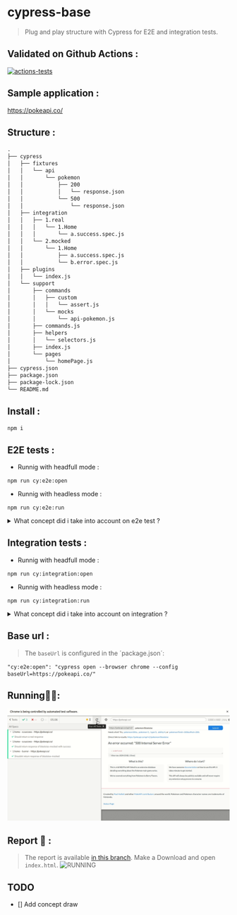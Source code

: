 # cypress-base
> Plug and play structure with Cypress for E2E and integration tests.

## Validated on Github Actions :
[![actions-tests](https://github.com/victorcampos-mbciet/cypress-base/actions/workflows/cypress-test.yml/badge.svg)](https://github.com/victorcampos-mbciet/cypress-base/actions/workflows/cypress-test.yml)

## Sample application :
https://pokeapi.co/

## Structure :
```
.
├── cypress
│   ├── fixtures
│   │   └── api
│   │       └── pokemon
│   │           ├── 200
│   │           │   └── response.json
│   │           └── 500
│   │               └── response.json
│   ├── integration
│   │   ├── 1.real
│   │   │   └── 1.Home
│   │   │       └── a.success.spec.js
│   │   └── 2.mocked
│   │       └── 1.Home
│   │           ├── a.success.spec.js
│   │           └── b.error.spec.js
│   ├── plugins
│   │   └── index.js
│   └── support
│       ├── commands
│       │   ├── custom
│       │   │   └── assert.js
│       │   └── mocks
│       │       └── api-pokemon.js
│       ├── commands.js
│       ├── helpers
│       │   └── selectors.js
│       ├── index.js
│       └── pages
│           └── homePage.js
├── cypress.json
├── package.json
├── package-lock.json
└── README.md
```

## Install :
```
npm i
```

## E2E tests :
- Runnig with headfull mode :
```
npm run cy:e2e:open
```
- Runnig with headless mode :
```
npm run cy:e2e:run
```
<details>
  <summary>What concept did i take into account on e2e test ?</summary>
  > TODO
</details> 

## Integration tests :

- Runnig with headfull mode :
```
npm run cy:integration:open
```
- Runnig with headless mode :
```
npm run cy:integration:run
```

<details>
  <summary>What concept did i take into account on integration ?</summary>
  > TODO
</details> 

## Base url :
> The `baseUrl` is configured in the ´package.json´:
```
"cy:e2e:open": "cypress open --browser chrome --config baseUrl=https://pokeapi.co/"
```

## Running🏃🏃: 
![RUNNING](support/running.gif)

## Report 📝 :
> The report is available [in this branch](https://github.com/victorcampos-mbciet/cypress-base/tree/gh-pages). Make a Download and open `index.html`.
![RUNNING](support/report.gif)

## TODO
- [] Add concept draw

